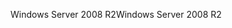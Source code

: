 <span data-ttu-id="d85a4-101">Windows Server 2008 R2</span><span class="sxs-lookup"><span data-stu-id="d85a4-101">Windows Server 2008 R2</span></span>